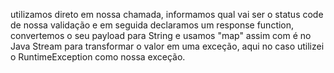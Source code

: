utilizamos direto em nossa chamada, informamos qual vai ser o status code de nossa validação e em seguida declaramos um response function, convertemos o seu payload para String e usamos "map" assim com é no Java Stream para transformar o valor em uma exceção, aqui no caso utilizei o RuntimeException como nossa exceção.